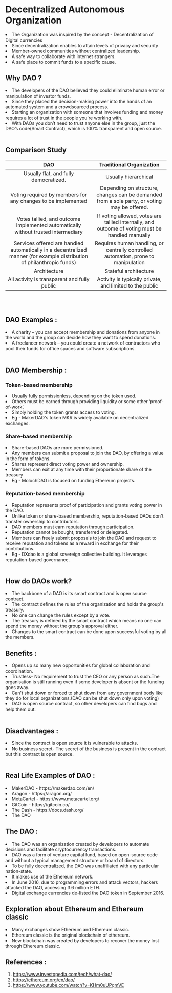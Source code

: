 # Decentralized Autonomous Organization
<li> The Organization was inspired by the concept - Decentralization of Digital currencies
<li> Since decentralization enables to attain levels of privacy and security
<li> Member-owned communities without centralized leadership.
<li> A safe way to collaborate with internet strangers.
<li> A safe place to commit funds to a specific cause.

## Why DAO ?
<li> The developers of the DAO believed they could eliminate human error or manipulation of investor funds.
<li> Since they placed the decision-making power into the hands of an automated system and a crowdsourced process.
<li> Starting an organization with someone that involves funding and money requires a lot of trust in the people you're working with. 
<li> With DAOs you don’t need to trust anyone else in the group, just the DAO’s code(Smart Contract), which is 100% transparent and open source. <br><br>

## Comparison Study
| DAO    | Traditional Organization   |
| :---:              |    :----:   |  
| Usually flat, and fully democratized.	| Usually hierarchical | 
| Voting required by members for any changes to be implemented | 	Depending on structure, changes can be demanded from a sole party, or voting may be offered.| 
| Votes tallied, and outcome implemented automatically without trusted intermediary	| If voting allowed, votes are tallied internally, and outcome of voting must be handled manually| 
| Services offered are handled automatically in a decentralized manner (for example distribution of philanthropic funds) | 	Requires human handling, or centrally controlled automation, prone to manipulation | 
| Architecture	| Stateful architecture| 	Stateless architecture| 	Multichain architecture| 
| All activity is transparent and fully public	| Activity is typically private, and limited to the public| 
<br><br>
## DAO Examples :
<li> A charity – you can accept membership and donations from anyone in the world and the group can decide how they want to spend donations.
<li> A freelancer network – you could create a network of contractors who pool their funds for office spaces and software subscriptions.<br><br>

## DAO Membership :
 ### Token-based membership
 <li> Usually fully permissionless, depending on the token used.
 <li> Others must be earned through providing liquidity or some other ‘proof-of-work’.
 <li> Simply holding the token grants access to voting.
 <li> Eg - MakerDAO's token MKR is widely available on decentralized exchanges.
 
 ### Share-based membership
 <li> Share-based DAOs are more permissioned.
 <li> Any members can submit a proposal to join the DAO, by offering a value in the form of tokens.
 <li> Shares represent direct voting power and ownership.
 <li> Members can exit at any time with their proportionate share of the treasury
 <li> Eg - MolochDAO is focused on funding Ethereum projects.
 
 ### Reputation-based membership
 <li> Reputation represents proof of participation and grants voting power in the DAO.
 <li> Unlike token or share-based membership, reputation-based DAOs don't transfer ownership to contributors.
 <li> DAO members must earn reputation through participation.
 <li> Reputation cannot be bought, transferred or delegated.
 <li> Members can freely submit proposals to join the DAO and request to receive reputation and tokens as a reward in exchange for their contributions.
 <li> Eg - DXdao is a global sovereign collective building. It leverages reputation-based governance.<br><br>
 
## How do DAOs work?
 <li> The backbone of a DAO is its smart contract and is open source contract. 
 <li> The contract defines the rules of the organization and holds the group's treasury.
 <li> No one can change the rules except by a vote.
 <li> The treasury is defined by the smart contract which means no one can spend the money without the group's approval either.
 <li> Changes to the smart contract can be done upon successful voting by all the members.
  
  
## Benefits :
<li> Opens up so many new opportunities for global collaboration and coordination.
<li> Trustless- No requirement to trust the CEO or any person as such.The organisation is still running even if some developer is absent or the funding goes away.
<li> Can't shut down or forced to shut down from any government body like they do for local organizations.(DAO can be shut down only upon voting)
<li> DAO is open source contract, so other developers can find bugs and help them out. <br><br>

## Disadvantages :
<li> Since the contract is open source it is vulnerable to attacks.
<li> No business secret- The secret of the business is present in the contract but this contract is open source.<br><br>
 
## Real Life Examples of DAO :
 <li> MakerDAO - https://makerdao.com/en/
 <li> Aragon - https://aragon.org/
 <li> MetaCartel - https://www.metacartel.org/
 <li> GitCoin - https://gitcoin.co/
 <li> The Dash - https://docs.dash.org/
 <li> The DAO
 

## The DAO :
<li> The DAO was an organization created by developers to automate decisions and facilitate cryptocurrency transactions.
<li> DAO was a form of venture capital fund, based on open-source code and without a typical management structure or board of directors. 
<li> To be fully decentralized, the DAO was unaffiliated with any particular nation-state. 
<li> It makes use of the Ethereum network.
<li> In June 2016, due to programming errors and attack vectors, hackers attacked the DAO, accessing 3.6 million ETH.
<li> Digital exchange currencies de-listed the DAO token in September 2016.

## Exploration about Ethereum and Ethereum classic 
<li> Many exchanges show Ethereum and Ethereum classic.
<li> Ethereum classic is the original blockchain of ethereum.
<li> New blockchain was created by developers to recover the money lost through Ethereum classic.

## References :
1. https://www.investopedia.com/tech/what-dao/
2. https://ethereum.org/en/dao/
3. https://www.youtube.com/watch?v=KHm0uUPqmVE
